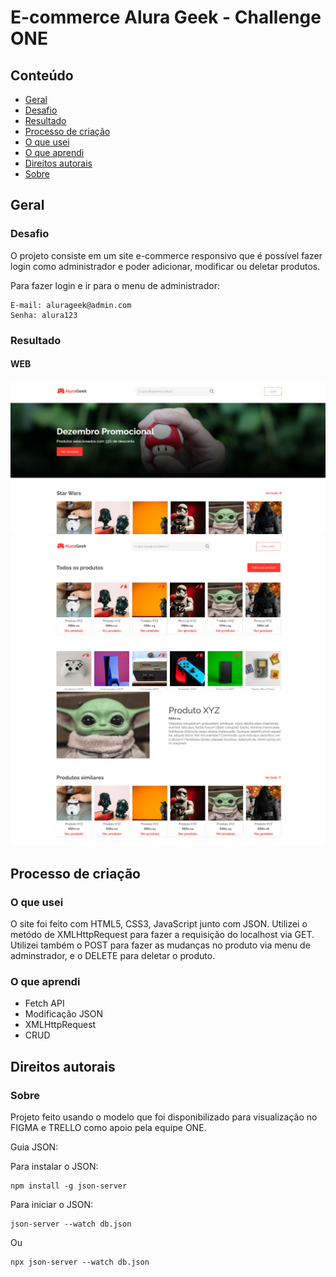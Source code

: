 # E-commerce Alura Geek - Challenge ONE

## Conteúdo

- [Geral](#geral)
 - [Desafio](#desafio)
 - [Resultado](#resultado)
- [Processo de criação](#processo-de-criação)
 - [O que usei](#o-que-usei)
 - [O que aprendi](#o-que-aprendi)
- [Direitos autorais](#direitos-autorais)
 - [Sobre](#sobre)

## Geral

### Desafio

O projeto consiste em um site e-commerce responsivo que é possível fazer login como administrador e poder adicionar, modificar ou deletar produtos.

Para fazer login e ir para o menu de administrador:

```
E-mail: alurageek@admin.com
Senha: alura123
```

### Resultado

#### WEB
![WEB](https://github.com/renato-roca-dev/e-commerce-alura-geek/blob/master/imgs/WEB1.png)
![WEB](https://github.com/renato-roca-dev/e-commerce-alura-geek/blob/master/imgs/WEB2.png)
![WEB](https://github.com/renato-roca-dev/e-commerce-alura-geek/blob/master/imgs/WEB3.png)


## Processo de criação

### O que usei

O site foi feito com HTML5, CSS3, JavaScript junto com JSON. Utilizei o metódo de XMLHttpRequest para fazer a requisição do localhost via GET. Utilizei também o POST para fazer as mudanças no produto via menu de adminstrador, e o DELETE para deletar o produto.

### O que aprendi

- Fetch API
- Modificação JSON
- XMLHttpRequest
- CRUD

## Direitos autorais

### Sobre

Projeto feito usando o modelo que foi disponibilizado para visualização no FIGMA e TRELLO como apoio pela equipe ONE.

Guia JSON:

Para instalar o JSON:
```
npm install -g json-server
```

Para iniciar o JSON:
```
json-server --watch db.json
```

Ou

```
npx json-server --watch db.json
```
